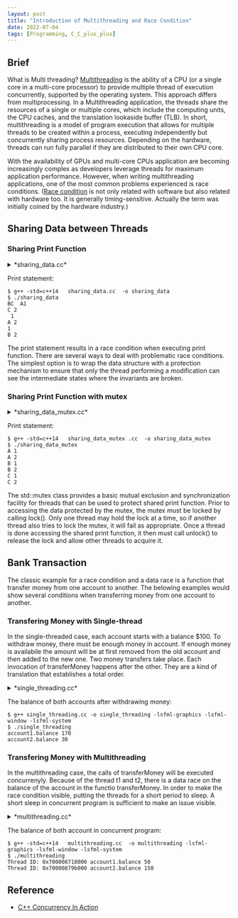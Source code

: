 ```yaml
---
layout: post
title: "Introduction of Multithreading and Race Condition"
date: 2022-07-04
tags: [Programming, C_C_plus_plus]
---
```


## Brief ##

What is Multi threading? [Multithreading][multithread] is the ability of a CPU (or a single core in a multi-core processor) to provide multiple thread of execution concurrently, supported by the operating system. This approach differs from multiprocessing. In a Multithreading application, the threads share the resources of a single or multiple cores, which include the computing units, the CPU caches, and the translation lookaside buffer (TLB). In short, multithreading is a model of program execution that allows for multiple threads to be created within a process, executing independently but concurrently sharing process resources. Depending on the hardware, threads can run fully parallel if they are distributed to their own CPU core.

With the availability of GPUs and multi-core CPUs application are becoming increasingly complex as developers leverage threads for maximum application performance. However, when writing multithreading applications, one of the most common problems experienced is race conditions. ([Race condition][race] is not only related with software but also related with hardware too. It is generally timing-sensitive. Actually the term was initially coined by the hardware industry.)

## Sharing Data between Threads ##

### Sharing Print Function  ###

<details markdown=block>
<summary markdown=span>*sharing_data.cc*</summary>
<div class="language-shell highlighter-rouge"><pre class="highlight"><code class="hljs ruby"><span class="nb" style="font-size: 80%">#include &lt;iostream&gt;
#include &lt;thread&gt;
using namespace std;
// shared print function for cout
void shared_print(char c, int v) {
        cout &lt;&lt; c &lt;&lt; " "&lt;&lt; v &lt;&lt; "\n";
}
// function for sequence
void foo(char d, int a) {
        for (int i = 1; i &lt;= a; i++) {
                shared_print(d, i);
        }
}
int main()
{
        thread th2(foo, 'A', 2); // child thread - 1
        thread th3(foo, 'B', 2); // child thread - 2
        thread th4(foo, 'C', 2); // child thread - 3
        th2.join(); // main thread, waits for child to finish
        th3.join(); // main thread, waits for child to finish
        th4.join(); // main thread, waits for child to finish
        return 0;
}</span></code></pre></div></details>

Print statement:
```
$ g++ -std=c++14   sharing_data.cc  -o sharing_data
$ ./sharing_data
BC  A1
C 2
 1
A 2
1
B 2
```

The print statement results in a race condition when executing print function. There are several ways to deal with problematic race conditions. The simplest option is to wrap the data structure with a protection mechanism to ensure that only the thread performing a modification can see the intermediate states where the invariants are broken.

### Sharing Print Function with mutex ###
<details markdown=block>
<summary markdown=span>*sharing_data_mutex.cc*</summary>
<div class="language-shell highlighter-rouge"><pre class="highlight"><code class="hljs ruby"><span class="nb" style="font-size: 80%">#include &lt;iostream&gt;
#include &lt;thread&gt;
#include &lt;mutex&gt;
using namespace std;
// mutex used to lock other threads from gaining access to shared resource
mutex m_mutex;
// shared print function for cout
void shared_print(char c, int v) {
        m_mutex.lock(); // locks other threads from using resource, uncomment to see ipc sequence complications
        cout &lt;&lt; c &lt;&lt; " "&lt;&lt; v &lt;&lt; "\n";
        m_mutex.unlock(); // unlocks resource so that another thread can have access, uncomment to see ipc sequence complications
}
// function for sequence
void foo(char d, int a) {
        for (int i = 1; i &lt;= a; i++) {
                shared_print(d, i);
        }
}
int main()
{
        thread th2(foo, 'A', 2); // child thread - 1
        thread th3(foo, 'B', 2); // child thread - 2
        thread th4(foo, 'C', 2); // child thread - 3
        th2.join(); // main thread, waits for child to finish
        th3.join(); // main thread, waits for child to finish
        th4.join(); // main thread, waits for child to finish
        return 0;
}</span></code></pre></div></details>

Print statement:
```
$ g++ -std=c++14   sharing_data_mutex .cc  -o sharing_data_mutex
$ ./sharing_data_mutex
A 1
A 2
B 1
B 2
C 1
C 2
```

The std::mutex class provides a basic mutual exclusion and synchronization facility for threads that can be used to protect shared print function. Prior to accessing the data protected by the mutex, the mutex must be locked by calling lock(). Only one thread may hold the lock at a time, so if another thread also tries to lock the mutex, it will fail as appropriate. Once a thread is done accessing the shared print function, it then must call unlock() to release the lock and allow other threads to acquire it.

## Bank Transaction ##

The classic example for a race condition and a data race is a function that transfer money from one account to another. The belowing examples would show several conditions when transferring money from one account to another.

### Transfering Money with Single-thread ###

In the single-threaded case, each account starts with a balance $100. To withdraw money, there must be enough money in account. If enough money is availabile the amount will be at first removed from the old account and then added to the new one. Two money transfers take place. Each invocation of transferMoney happens after the other. They are a kind of translation that establishes a total order.

<details markdown=block>
<summary markdown=span>*single_threading.cc*</summary>
<div class="language-shell highlighter-rouge"><pre class="highlight"><code class="hljs ruby"><span class="nb" style="font-size: 80%">#include &lt;iostream&gt;
struct Account {
    /* data */
    int balance = 100;
};
void transferMoney(int amount, Account& from, Account& to)
{
    if(from.balance >= amount) {
        from.balance -= amount;
        to.balance += amount;
    }
}
int main(int argc, char *argv[])
{
    Account account1;
    Account account2;
    transferMoney(50, account1, account2);
    transferMoney(120, account2, account1);
    std::cout &lt;&lt; "account1.balance " &lt;&lt; account1.balance &lt;&lt; std::endl;
    std::cout &lt;&lt; "account2.balance " &lt;&lt; account2.balance &lt;&lt; std::endl;
}</span></code></pre></div></details>

The balance of both accounts after withdrawing money:

```
$ g++ single_threading.cc -o single_threading -lsfml-graphics -lsfml-window -lsfml-system
$ ./single_threading
account1.balance 170
account2.balance 30
```

### Transfering Money with Multithreading ###

In the multithreading case, the calls of transferMoney will be executed concurrenyly. Because of the thread t1 and t2, there is a data race on the balance of the account in the functio transferMoney. In order to make the race condition visible, putting the threads for a short period to sleep. A short sleep in concurrent program is sufficient to make an issue visible.

<details markdown=block>
<summary markdown=span>*multithreading.cc*</summary>
<div class="language-shell highlighter-rouge"><pre class="highlight"><code class="hljs ruby"><span class="nb" style="font-size: 80%">#include &lt;iostream&gt;
#include &lt;thread&gt;
#include &lt;chrono&gt;
struct Account {
    /* data */
    int balance = 100;
};
void transferMoney(int amount, Account& from, Account& to)
{
    using namespace std::chrono_literals;
    if(from.balance &gt;= amount) {
        from.balance -= amount;
        std::this_thread::sleep_for(1ns); // execute concurrently
        to.balance += amount;
    }
}
int main(int argc, char *argv[])
{
    Account account1;
    Account account2;
    std::thread t1(transferMoney, 50, std::ref(account1), std::ref(account2));
    std::thread::id t1_id = t1.get_id();
    std::thread t2(transferMoney, 120, std::ref(account2), std::ref(account1));
    std::thread::id t2_id = t2.get_id();
    t1.join();
    t2.join();
    std::cout &lt;&lt; "Thread ID: " &lt;&lt; t1_id &lt;&lt; " account1.balance " &lt;&lt; account1.balance &lt;&lt; std::endl;
    std::cout &lt;&lt; "Thread ID: "&lt;&lt; t2_id &lt;&lt;" account2.balance " &lt;&lt; account2.balance &lt;&lt; std::endl;
}</span></code></pre></div></details>

The balance of both account in concurrent program: 
```
$ g++ -std=c++14   multithreading.cc  -o multithreading -lsfml-graphics -lsfml-window -lsfml-system
$ ./multithreading
Thread ID: 0x700008718000 account1.balance 50
Thread ID: 0x70000879b000 account2.balance 150
```








## Reference ##

+ [C++ Concurrency In Action](https://www.amazon.com/C-Concurrency-Action-Practical-Multithreading/dp/1933988770)

[multithread]:https://en.wikipedia.org/wiki/Multithreading_(computer_architecture) "https://en.wikipedia.org/wiki/Multithreading_(computer_architecture)"

[race]:https://en.wikipedia.org/wiki/Race_condition "https://en.wikipedia.org/wiki/Race_condition"
